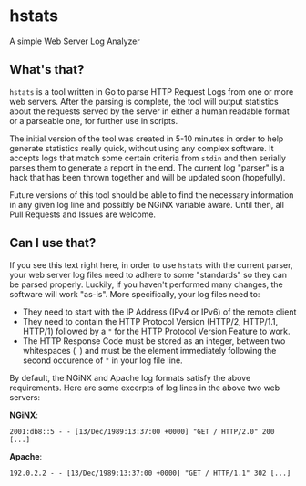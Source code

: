# hstats
A simple Web Server Log Analyzer

## What's that?
`hstats` is a tool written in Go to parse HTTP Request Logs from one or more
web servers. After the parsing is complete, the tool will output statistics
about the requests served by the server in either a human readable format or a
parseable one, for further use in scripts.

The initial version of the tool was created in 5-10 minutes in order to
help generate statistics really quick, without using any complex software.
It accepts logs that match some certain criteria from `stdin` and then
serially parses them to generate a report in the end. The current log
"parser" is a hack that has been thrown together and will be updated
soon (hopefully).

Future versions of this tool should be able to find the necessary information
in any given log line and possibly be NGiNX variable aware. Until then,
all Pull Requests and Issues are welcome.

## Can I use that?
If you see this text right here, in order to use `hstats` with the current
parser, your web server log files need to adhere to some "standards" so they
can be parsed properly. Luckily, if you haven't performed many changes, the
software will work "as-is". More specifically, your log files need to:

* They need to start with the IP Address (IPv4 or IPv6) of the remote client
* They need to contain the HTTP Protocol Version (HTTP/2, HTTP/1.1, HTTP/1)
  followed by a `"` for the HTTP Protocol Version Feature to work.
* The HTTP Response Code must be stored as an integer, between two whitespaces
  (` `) and must be the element immediately following the second occurence of
  `"` in your log file line.

By default, the NGiNX and Apache log formats satisfy the above requirements.
Here are some excerpts of log lines in the above two web servers:

**NGiNX**:

```
2001:db8::5 - - [13/Dec/1989:13:37:00 +0000] "GET / HTTP/2.0" 200 [...]
```

**Apache**:

```
192.0.2.2 - - [13/Dec/1989:13:37:00 +0000] "GET / HTTP/1.1" 302 [...]
```
